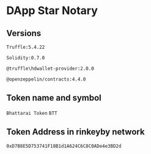 # DApp Star Notary

## Versions

`Truffle:5.4.22`

`Solidity:0.7.0`

`@truffle\hdwallet-provider:2.0.0`

`@openzeppelin/contracts:4.4.0`

## Token name and symbol

`Bhattarai Token` `BTT`

## Token Address in rinkeyby network

`0xD7B8E5D753741F18B1d1A624C6C8C0ADe4e3BD2d`
